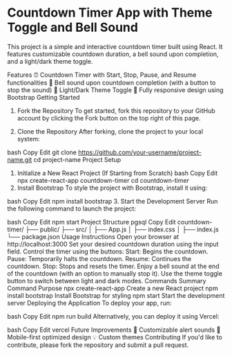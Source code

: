# Countdown Timer App with Theme Toggle and Bell Sound

This project is a simple and interactive countdown timer built using React. It features customizable countdown duration, a bell sound upon completion, and a light/dark theme toggle.

Features
⏰ Countdown Timer with Start, Stop, Pause, and Resume functionalities
🔔 Bell sound upon countdown completion (with a button to stop the sound)
🌙 Light/Dark Theme Toggle
📱 Fully responsive design using Bootstrap
Getting Started
1. Fork the Repository
To get started, fork this repository to your GitHub account by clicking the Fork button on the top right of this page.

2. Clone the Repository
After forking, clone the project to your local system:

bash
Copy
Edit
git clone https://github.com/your-username/project-name.git
cd project-name
Project Setup
1. Initialize a New React Project (If Starting from Scratch)
bash
Copy
Edit
npx create-react-app countdown-timer
cd countdown-timer
2. Install Bootstrap
To style the project with Bootstrap, install it using:

bash
Copy
Edit
npm install bootstrap
3. Start the Development Server
Run the following command to launch the project:

bash
Copy
Edit
npm start
Project Structure
pgsql
Copy
Edit
countdown-timer/
├── public/
├── src/
│   ├── App.js
│   ├── index.css
│   ├── index.js
└── package.json
Usage Instructions
Open your browser at http://localhost:3000
Set your desired countdown duration using the input field.
Control the timer using the buttons:
Start: Begins the countdown.
Pause: Temporarily halts the countdown.
Resume: Continues the countdown.
Stop: Stops and resets the timer.
Enjoy a bell sound at the end of the countdown (with an option to manually stop it).
Use the theme toggle button to switch between light and dark modes.
Commands Summary
Command	Purpose
npx create-react-app	Create a new React project
npm install bootstrap	Install Bootstrap for styling
npm start	Start the development server
Deploying the Application
To deploy your app, run:

bash
Copy
Edit
npm run build
Alternatively, you can deploy it using Vercel:

bash
Copy
Edit
vercel
Future Improvements
🔧 Customizable alert sounds
📱 Mobile-first optimized design
💡 Custom themes
Contributing
If you'd like to contribute, please fork the repository and submit a pull request.